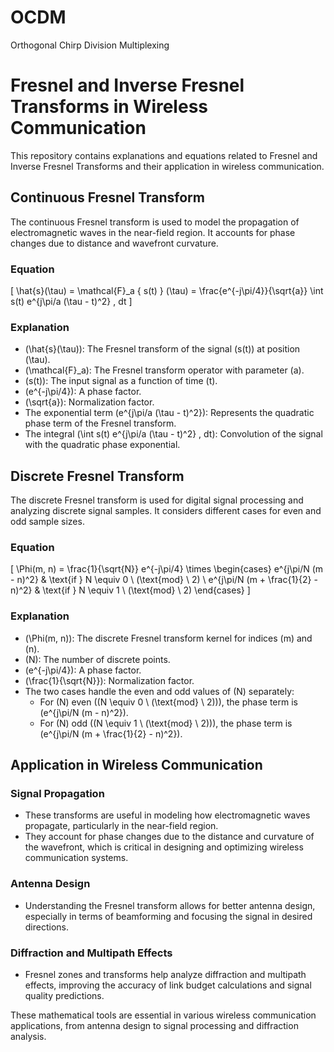 # OCDM
Orthogonal Chirp Division Multiplexing
# Fresnel and Inverse Fresnel Transforms in Wireless Communication

This repository contains explanations and equations related to Fresnel and Inverse Fresnel Transforms and their application in wireless communication.

## Continuous Fresnel Transform

The continuous Fresnel transform is used to model the propagation of electromagnetic waves in the near-field region. It accounts for phase changes due to distance and wavefront curvature.

### Equation

\[ \hat{s}(\tau) = \mathcal{F}_a \{ s(t) \} (\tau) = \frac{e^{-j\pi/4}}{\sqrt{a}} \int s(t) e^{j\pi/a (\tau - t)^2} \, dt \]

### Explanation

- \(\hat{s}(\tau)\): The Fresnel transform of the signal \(s(t)\) at position \(\tau\).
- \(\mathcal{F}_a\): The Fresnel transform operator with parameter \(a\).
- \(s(t)\): The input signal as a function of time \(t\).
- \(e^{-j\pi/4}\): A phase factor.
- \(\sqrt{a}\): Normalization factor.
- The exponential term \(e^{j\pi/a (\tau - t)^2}\): Represents the quadratic phase term of the Fresnel transform.
- The integral \(\int s(t) e^{j\pi/a (\tau - t)^2} \, dt\): Convolution of the signal with the quadratic phase exponential.

## Discrete Fresnel Transform

The discrete Fresnel transform is used for digital signal processing and analyzing discrete signal samples. It considers different cases for even and odd sample sizes.

### Equation

\[ \Phi(m, n) = \frac{1}{\sqrt{N}} e^{-j\pi/4} \times \begin{cases} 
e^{j\pi/N (m - n)^2} & \text{if } N \equiv 0 \ (\text{mod} \ 2) \\ 
e^{j\pi/N (m + \frac{1}{2} - n)^2} & \text{if } N \equiv 1 \ (\text{mod} \ 2) 
\end{cases} \]

### Explanation

- \(\Phi(m, n)\): The discrete Fresnel transform kernel for indices \(m\) and \(n\).
- \(N\): The number of discrete points.
- \(e^{-j\pi/4}\): A phase factor.
- \(\frac{1}{\sqrt{N}}\): Normalization factor.
- The two cases handle the even and odd values of \(N\) separately:
  - For \(N\) even (\(N \equiv 0 \ (\text{mod} \ 2)\)), the phase term is \(e^{j\pi/N (m - n)^2}\).
  - For \(N\) odd (\(N \equiv 1 \ (\text{mod} \ 2)\)), the phase term is \(e^{j\pi/N (m + \frac{1}{2} - n)^2}\).

## Application in Wireless Communication

### Signal Propagation

- These transforms are useful in modeling how electromagnetic waves propagate, particularly in the near-field region.
- They account for phase changes due to the distance and curvature of the wavefront, which is critical in designing and optimizing wireless communication systems.

### Antenna Design

- Understanding the Fresnel transform allows for better antenna design, especially in terms of beamforming and focusing the signal in desired directions.

### Diffraction and Multipath Effects

- Fresnel zones and transforms help analyze diffraction and multipath effects, improving the accuracy of link budget calculations and signal quality predictions.


These mathematical tools are essential in various wireless communication applications, from antenna design to signal processing and diffraction analysis.
